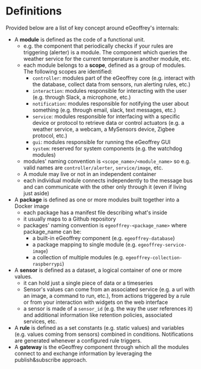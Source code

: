 # Definitions
    
Provided below are a list of key concept around eGeoffrey's internals:
    
* A **module** is defined as the code of a functional unit.
    * e.g. the component that periodically checks if your rules are triggering (alerter) is a module. The component which queries the weather service for the current temperature is another module, etc.
    * each module belongs to a **scope**, defined as a group of modules. The following scopes are identified:
        * `controller`: modules part of the eGeoffrey core (e.g. interact with the database, collect data from sensors, run alerting rules, etc.)
        * `interaction`: modules responsible for interacting with the user (e.g. through Slack, a microphone, etc.)
        * `notification`: modules responsible for notifying the user about something (e.g. through email, slack, text messages, etc.)
        * `service`: modules responsible for interfacing with a specific device or protocol to retrieve data or control actuators (e.g. a weather service, a webcam, a MySensors device, Zigbee protocol, etc.)
        * `gui`: modules responsible for running the eGeoffrey GUI
        * `system`: reserved for system components (e.g. the watchdog modules)
    * modules' naming convention is `<scope_name>/<module_name>` so e.g. valid names are `controller/alerter`, `service/image`, etc.
    * A module may live or not in an independent container
    * each individual module connects independently to the message bus and can communicate with the other only through it (even if living just aside)
* A **package** is defined as  one or more modules built together into a Docker image
    * each package has a manifest file describing what's inside
    * it usually maps to a Github repository
    * packages' naming convention is `egeoffrey-<package_name>` where package_name can be:
        * a built-in eGeoffrey component (e.g. `egeoffrey-database`)
        * a package mapping to single module (e.g. `egeoffrey-service-image`)
        * a collection of multiple modules (e.g. `egeoffrey-collection-raspberrypi`)
* A **sensor** is defined as a dataset, a logical container of one or more values.
    * it can hold just a single piece of data or a timeseries
    * Sensor's values can come from an associated service (e.g. a url with an image, a command to run, etc.), from actions triggered by a rule or from your interaction with widgets on the web interface
    * a sensor is made of a `sensor_id` (e.g. the way the user references it) and additional information like retention policies, associated services, etc.
* A **rule** is defined as a set constants (e.g. static values) and variables (e.g. values coming from sensors) combined in conditions. Notifications are generated whenever a configured rule triggers.
* A **gateway** is the eGeoffrey component through which all the modules connect to and exchange information by leveraging the publish&subscribe approach.